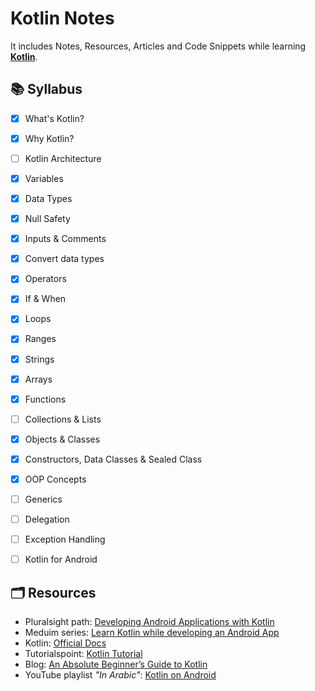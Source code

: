 # Kotlin Notes
It includes Notes, Resources, Articles and Code Snippets while learning **[Kotlin](https://github.com/JetBrains/kotlin)**. 


## 📚 Syllabus
- [x] What's Kotlin?
- [x] Why Kotlin?
- [ ] Kotlin Architecture
- [x] Variables
- [x] Data Types
- [x] Null Safety
- [x] Inputs & Comments
- [x] Convert data types
- [x] Operators
- [x] If & When 
- [x] Loops
- [x] Ranges
- [x] Strings
- [x] Arrays
- [x] Functions
- [ ] Collections & Lists
- [x] Objects & Classes
- [x] Constructors, Data Classes & Sealed Class
- [x] OOP Concepts
- [ ] Generics 
- [ ] Delegation
- [ ] Exception Handling
- [ ] Kotlin for Android


## 🗂 Resources
- Pluralsight path: [Developing Android Applications with Kotlin](https://app.pluralsight.com/paths/skills/android-development-with-kotlin-fundamentals)
- Meduim series: [Learn Kotlin while developing an Android App](https://medium.com/android-news/learn-kotlin-while-developing-an-android-app-introduction-567e21ff9664)
- Kotlin: [Official Docs](https://kotlinlang.org/docs/home.html)
- Tutorialspoint: [Kotlin Tutorial](https://www.tutorialspoint.com/kotlin/index.htm)
- Blog: [An Absolute Beginner’s Guide to Kotlin](https://blog.teamtreehouse.com/absolute-beginners-guide-kotlin)
- YouTube playlist *"In Arabic"*: [Kotlin on Android](https://www.youtube.com/playlist?list=PLF8OvnCBlEY2w-zdVPozupapiKzLzpyUZ)

